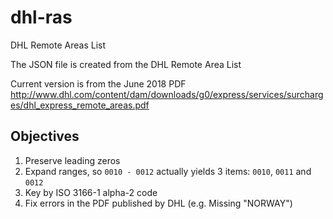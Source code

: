 # dhl-ras

DHL Remote Areas List

The JSON file is created from the DHL Remote Area List

Current version is from the June 2018 PDF http://www.dhl.com/content/dam/downloads/g0/express/services/surcharges/dhl_express_remote_areas.pdf

## Objectives

1. Preserve leading zeros
1. Expand ranges, so `0010 - 0012` actually yields 3 items: `0010`, `0011` and `0012`
1. Key by ISO 3166-1 alpha-2 code
1. Fix errors in the PDF published by DHL (e.g. Missing "NORWAY") 
